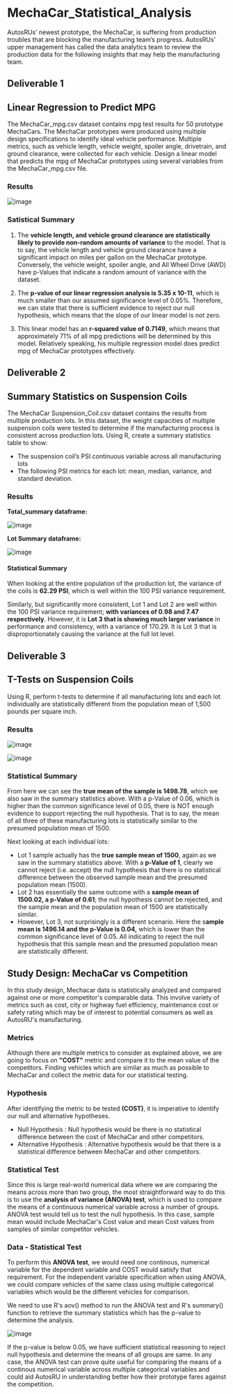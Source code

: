 # MechaCar_Statistical_Analysis

AutosRUs’ newest prototype, the MechaCar, is suffering from production troubles that are blocking the manufacturing team’s progress. AutosRUs’ upper management has called the data analytics team to review the production data for the following insights that may help the manufacturing team.

## Deliverable 1

## Linear Regression to Predict MPG

The MechaCar_mpg.csv dataset contains mpg test results for 50 prototype MechaCars. The MechaCar prototypes were produced using multiple design specifications to identify ideal vehicle performance. Multiple metrics, such as vehicle length, vehicle weight, spoiler angle, drivetrain, and ground clearance, were collected for each vehicle. Design a linear model that predicts the mpg of MechaCar prototypes using several variables from the MechaCar_mpg.csv file.

### Results 

![image](https://user-images.githubusercontent.com/83181834/128647689-6587b1ae-656d-45a6-a793-22da7a109f6c.png)

### Satistical Summary

1. The **vehicle length, and vehicle ground clearance are statistically likely to provide non-random amounts of variance** to the model. That is to say, the vehicle length and vehicle ground clearance have a significant impact on miles per gallon on the MechaCar prototype. Conversely, the vehicle weight, spoiler angle, and All Wheel Drive (AWD) have p-Values that indicate a random amount of variance with the dataset.

2. The **p-value of our linear regression analysis is 5.35 x 10-11**, which is much smaller than our assumed significance level of 0.05%. Therefore, we can state that there is sufficient evidence to reject our null hypothesis, which means that the slope of our linear model is not zero.

3. This linear model has an **r-squared value of 0.7149**, which means that approximately 71% of all mpg predictions will be determined by this model. Relatively speaking, his multiple regression model does predict mpg of MechaCar prototypes effectively.

## Deliverable 2

## Summary Statistics on Suspension Coils

The MechaCar Suspension_Coil.csv dataset contains the results from multiple production lots. In this dataset, the weight capacities of multiple suspension coils were tested to determine if the manufacturing process is consistent across production lots. Using R, create a summary statistics table to show:

- The suspension coil’s PSI continuous variable across all manufacturing lots
- The following PSI metrics for each lot: mean, median, variance, and standard deviation.

### Results 

**Total_summary dataframe:**

![image](https://user-images.githubusercontent.com/83181834/128647841-08e0ff57-46fa-4886-8ff5-e6c80076f610.png)

**Lot Summary dataframe:**

![image](https://user-images.githubusercontent.com/83181834/128647852-ad33465a-2ad4-4ff8-82ad-ed0df27246cd.png)

#### Statistical  Summary

When looking at the entire population of the production lot, the variance of the coils is **62.29 PSI**, which is well within the 100 PSI variance requirement.

Similarly, but significantly more consistent, Lot 1 and Lot 2 are well within the 100 PSI variance requirement; **with variances of 0.98 and 7.47 respectively**. However, it is **Lot 3 that is showing much larger variance** in performance and consistency, with a variance of 170.29. It is Lot 3 that is disproportionately causing the variance at the full lot level.

## Deliverable 3

## T-Tests on Suspension Coils

Using R, perform t-tests to determine if all manufacturing lots and each lot individually are statistically different from the population mean of 1,500 pounds per square inch.

### Results

![image](https://user-images.githubusercontent.com/83181834/128648271-ca5bf42c-9bcb-4702-8430-f2d521dcadec.png)


![image](https://user-images.githubusercontent.com/83181834/128648294-979f9ba4-4569-4b1f-a8a6-8535eba0dee1.png)

### Statistical Summary

From here we can see the **true mean of the sample is 1498.78**, which we also saw in the summary statistics above. With a p-Value of 0.06, which is higher than the common significance level of 0.05, there is NOT enough evidence to support rejecting the null hypothesis. That is to say, the mean of all three of these manufacturing lots is statistically similar to the presumed population mean of 1500.

Next looking at each individual lots:

- Lot 1 sample actually has the **true sample mean of 1500**, again as we saw in the summary statistics above. With a **p-Value of 1**, clearly we cannot reject (i.e. accept) the null hypothesis that there is no statistical difference between the observed sample mean and the presumed population mean (1500).
- Lot 2 has essentially the same outcome with a **sample mean of 1500.02, a p-Value of 0.61**; the null hypothesis cannot be rejected, and the sample mean and the population mean of 1500 are statistically similar.
- However, Lot 3, not surprisingly is a different scenario. Here the s**ample mean is 1496.14 and the p-Value is 0.04,** which is lower than the common significance level of 0.05. All indicating to reject the null hypothesis that this sample mean and the presumed population mean are statistically different.

## Study Design: MechaCar vs Competition

In this study design, Mechacar data is statistically analyzed and compared against one or more competitor's comparable data. This involve variety of metrics such as cost, city or highway fuel efficiency, maintenance cost or safety rating which may be of interest to potential consumers as well as AutosRU's manufacturing.

### Metrics

Although there are multiple metrics to consider as explained above, we are going to focus on **"COST"** metric and compare it to the mean value of the competitors. Finding vehicles which are similar as much as possible to MechaCar and collect the metric data for our statistical testing.

### Hypothesis

After identifying the metric to be tested **(COST)**,  it is imperative to identify our null and alternative hypotheses.
  - Null Hypothesis : Null hypothesis would be there is no statistical difference between the cost of MechaCar and other competitors.
  - Alternative Hypothesis : Alternative hypothesis would be that there is a statistical difference between MechaCar and other competitors.

### Statistical Test

  Since this is large real-world numerical data where we are comparing the means across more than two group, the most straightforward way to do this is to use the **analysis of variance (ANOVA) test**, which is used to compare the means of a continuous numerical variable across a number of groups. ANOVA test would tell us to test the null hypothesis. 
  In this case, sample mean would include MechaCar's Cost value and mean Cost values from samples of similar competitor vehicles.
  
### Data - Statistical Test

  To perform this **ANOVA test**, we would need one continous, numerical variable for the dependent variable and COST would satisfy that requirement. For the independent variable specification when using ANOVA, we could compare vehicles of the same class using multiple categorical variables which would be the different vehicles for comparison.
 
  We need to use R's aov() method to run the ANOVA test and R's summary() function to retrieve the summary statistics which has the p-value to determine the analysis.
  
  ![image](https://user-images.githubusercontent.com/83181834/128781900-e2eefaa6-05b1-4e6a-be39-798657e66230.png)
  
  If the p-value is below 0.05, we have sufficient statistical reasoning to reject null hypothesis and determine the means of all groups are same.  In any case, the ANOVA test can prove quite useful for comparing the means of a continous numerical variable across multiple categorical variables and could aid AutosRU in understanding better how their prototype fares against the competition.




